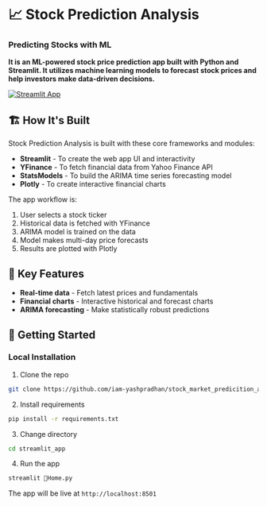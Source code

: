 # 📈 **Stock Prediction Analysis**
### **Predicting Stocks with ML**

**It is an ML-powered stock price prediction app built with Python and Streamlit. It utilizes machine learning models to forecast stock prices and help investors make data-driven decisions.**

[![Streamlit App](https://static.streamlit.io/badges/streamlit_badge_black_white.svg)](https://chanin.streamlitapp.com/)

## 🏗️ **How It's Built**

Stock Prediction Analysis is built with these core frameworks and modules:

- **Streamlit** - To create the web app UI and interactivity 
- **YFinance** - To fetch financial data from Yahoo Finance API
- **StatsModels** - To build the ARIMA time series forecasting model
- **Plotly** - To create interactive financial charts

The app workflow is:

1. User selects a stock ticker
2. Historical data is fetched with YFinance
3. ARIMA model is trained on the data 
4. Model makes multi-day price forecasts
5. Results are plotted with Plotly

## 🎯 **Key Features**

- **Real-time data** - Fetch latest prices and fundamentals 
- **Financial charts** - Interactive historical and forecast charts
- **ARIMA forecasting** - Make statistically robust predictions


## 🚀 **Getting Started**

### **Local Installation**

1. Clone the repo

```bash
git clone https://github.com/iam-yashpradhan/stock_market_predicition_app.git

```

2. Install requirements

```bash
pip install -r requirements.txt
```

3. Change directory
```bash
cd streamlit_app
```

4. Run the app

```bash
streamlit 🎯Home.py
```

The app will be live at ```http://localhost:8501```

